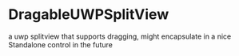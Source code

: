 # DragableUWPSplitView


a uwp splitview that supports dragging, might encapsulate in a nice Standalone control in the future
